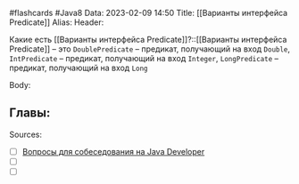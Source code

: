 #flashcards #Java8 
Data: 2023-02-09 14:50
Title: [[Варианты интерфейса Predicate]]
Alias:
Header:

Какие есть [[Варианты интерфейса Predicate]]?::[[Варианты интерфейса Predicate]] – это `DoublePredicate` – предикат, получающий на вход `Double`, `IntPredicate` – предикат, получающий на вход `Integer`, `LongPredicate` – предикат, получающий на вход `Long`
<!--SR:!2023-03-11,3,250-->


Body:





Главы:
-


Sources:
- [ ] [Вопросы для собеседования на Java Developer](https://github.com/enhorse/java-interview/blob/master/README.md#%D0%9E%D0%9E%D0%9F)
- [ ] []()
- [ ] []()
